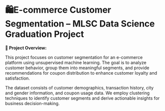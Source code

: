 # 🛍️E-commerce Customer Segmentation – MLSC Data Science Graduation Project
******📌 Project Overview:******

This project focuses on customer segmentation for an e-commerce platform using unsupervised machine learning. The goal is to analyze customer behavior, group them into meaningful segments, and provide recommendations for coupon distribution to enhance customer loyalty and satisfaction.

The dataset consists of customer demographics, transaction history, city and gender information, and coupon usage data. We employ clustering techniques to identify customer segments and derive actionable insights for business decision-making.
